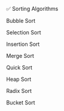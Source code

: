 ✅ Sorting Algorithms

Bubble Sort

Selection Sort

Insertion Sort

Merge Sort

Quick Sort

Heap Sort

Radix Sort

Bucket Sort